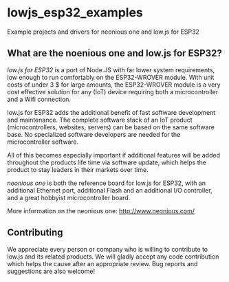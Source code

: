 # lowjs_esp32_examples
Example projects and drivers for neonious one and low.js for ESP32


## What are the noenious one and low.js for ESP32?

*low.js for ESP32* is a port of Node.JS with far lower system requirements, low enough to run comfortably on the ESP32-WROVER module. With unit costs of under 3 $ for large amounts, the ESP32-WROVER module is a very cost effective solution for any (IoT) device requiring both a microcontroller and a Wifi connection.

low.js for ESP32 adds the additional benefit of fast software development and maintenance. The complete software stack of an IoT product (microcontrollers, websites, servers) can be based on the same software base. No specialized software developers are needed for the microcontroller software.

All of this becomes especially important if additional features will be added throughout the products life time via software update, which helps the product to stay leaders in their markets over time.

*neonious one* is both the reference board for low.js for ESP32, with an additional Ethernet port, additional Flash and an additional I/O controller, and a great hobbyist microcontroller board.

More information on the neonious one: http://www.neonious.com/


## Contributing

We appreciate every person or company who is willing to contribute to low.js and its related products. We will gladly accept any code contribution which helps the cause after an appropriate review. Bug reports and suggestions are also welcome!
